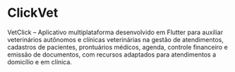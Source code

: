 # ClickVet
VetClick – Aplicativo multiplataforma desenvolvido em Flutter para auxiliar veterinários autônomos e clínicas veterinárias na gestão de atendimentos, cadastros de pacientes, prontuários médicos, agenda, controle financeiro e emissão de documentos, com recursos adaptados para atendimentos a domicílio e em clínica.
